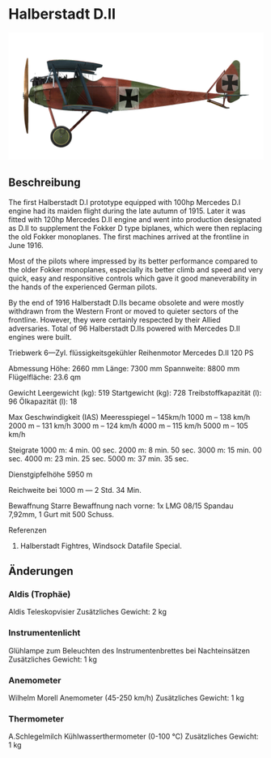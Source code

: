 # Halberstadt D.II

![halberstadtd2](../images/halberstadtd2.png)

## Beschreibung

The first Halberstadt D.I prototype equipped with 100hp Mercedes D.I engine had its maiden flight during the late autumn of 1915. Later it was fitted with 120hp Mercedes D.II engine and went into production designated as D.II to supplement the Fokker D type biplanes, which were then replacing the old Fokker monoplanes. The first machines arrived at the frontline in June 1916.

Most of the pilots where impressed by its better performance compared to the older Fokker monoplanes, especially its better climb and speed and very quick, easy and responsitive controls which gave it good maneverability in the hands of the experienced German pilots.

By the end of 1916 Halberstadt D.IIs became obsolete and were mostly withdrawn from the Western Front or moved to quieter sectors of the frontline. However, they were certainly respected by their Allied adversaries. Total of 96 Halberstadt D.IIs powered with Mercedes D.II engines were built.


Triebwerk 6—Zyl. flüssigkeitsgekühler Reihenmotor Mercedes D.II 120 PS

Abmessung
Höhe: 2660 mm
Länge: 7300 mm
Spannweite: 8800 mm
Flügelfläche: 23.6 qm

Gewicht
Leergewicht (kg): 519
Startgewicht (kg): 728
Treibstoffkapazität (l): 96
Ölkapazität (l): 18

Max Geschwindigkeit (IAS)
Meeresspiegel – 145km/h
 1000 m – 138 km/h
 2000 m – 131 km/h
 3000 m – 124 km/h
 4000 m – 115 km/h
 5000 m – 105 km/h

Steigrate
1000 m:  4 min. 00 sec.
2000 m:  8 min. 50 sec.
3000 m: 15 min. 00 sec.
4000 m: 23 min. 25 sec.
5000 m: 37 min. 35 sec.

Dienstgipfelhöhe 5950 m

Reichweite bei 1000 m — 2 Std. 34 Min.

Bewaffnung
Starre Bewaffnung nach vorne: 1x LMG 08/15 Spandau 7,92mm, 1 Gurt mit 500 Schuss.

Referenzen
1) Halberstadt Fightres, Windsock Datafile Special.

## Änderungen

### Aldis (Trophäe)

Aldis Teleskopvisier
Zusätzliches Gewicht: 2 kg

### Instrumentenlicht

Glühlampe zum Beleuchten des Instrumentenbrettes bei Nachteinsätzen
Zusätzliches Gewicht: 1 kg

### Anemometer

Wilhelm Morell Anemometer (45-250 km/h)
Zusätzliches Gewicht: 1 kg

### Thermometer

A.Schlegelmilch Kühlwasserthermometer (0-100 °C)
Zusätzliches Gewicht: 1 kg
